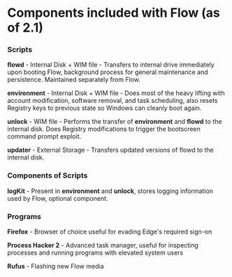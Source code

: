 # Components included with Flow (as of 2.1)

### Scripts
**flowd** - Internal Disk + WIM file - Transfers to internal drive immediately upon booting Flow, background process for general maintenance and persistence. Maintained separately from Flow.

**environment** - Internal Disk + WIM file - Does most of the heavy lifting with account modification, software removal, and task scheduling, also resets Registry keys to previous state so Windows can cleanly boot again.

**unlock** - WIM file - Performs the transfer of **environment** and **flowd** to the internal disk. Does Registry modifications to trigger the bootscreen command prompt exploit.

**updater** - External Storage - Transfers updated versions of flowd to the internal disk.

### Components of Scripts

**logKit** - Present in **environment** and **unlock**, stores logging information used by Flow, optional component.

### Programs

**Firefox** - Browser of choice useful for evading Edge's required sign-on

**Process Hacker 2** - Advanced task manager, useful for inspecting processes and running programs with elevated system users

**Rufus** - Flashing new Flow media
